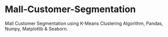 # Mall-Customer-Segmentation
Mall Customer Segmentation using K-Means Clustering Algorithm, Pandas, Numpy, Matplotlib &amp; Seaborn.
